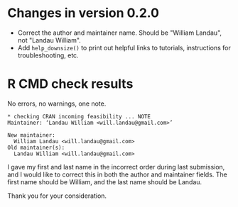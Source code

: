 # Changes in version 0.2.0

- Correct the author and maintainer name. Should be "William Landau", not "Landau William".
- Add `help_downsize()` to print out helpful links to tutorials, instructions for troubleshooting, etc.


# R CMD check results

No errors, no warnings, one note.

```
* checking CRAN incoming feasibility ... NOTE
Maintainer: ‘Landau William <will.landau@gmail.com>’

New maintainer:
  William Landau <will.landau@gmail.com>
Old maintainer(s):
  Landau William <will.landau@gmail.com>
```

I gave my first and last name in the incorrect order during last submission, and I would like to correct this in both the author and maintainer fields. The first name should be William, and the last name should be Landau.

Thank you for your consideration.
